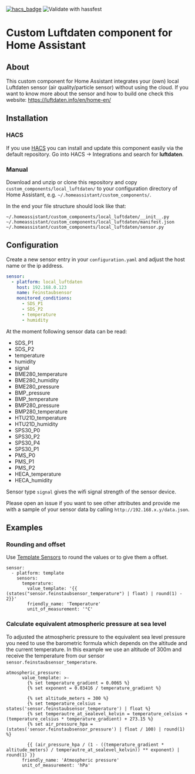 [![hacs_badge](https://img.shields.io/badge/HACS-Default-orange.svg)](https://github.com/custom-components/hacs)
![Validate with hassfest](https://github.com/lichtteil/local_luftdaten/workflows/Validate%20with%20hassfest/badge.svg)


# Custom Luftdaten component for Home Assistant

## About
This custom component for Home Assistant integrates your (own) local Luftdaten sensor (air quality/particle sensor) without using the cloud. If you want to know more about the sensor and how to build one check this website: https://luftdaten.info/en/home-en/

## Installation
### HACS
If you use [HACS](https://hacs.xyz/) you can install and update this component easily via the default repository. Go into HACS -> Integrations and search for **luftdaten**.

### Manual
Download and unzip or clone this repository and copy `custom_components/local_luftdaten/` to your configuration directory of Home Assistant, e.g. `~/.homeassistant/custom_components/`.

In the end your file structure should look like that:
```
~/.homeassistant/custom_components/local_luftdaten/__init__.py
~/.homeassistant/custom_components/local_luftdaten/manifest.json
~/.homeassistant/custom_components/local_luftdaten/sensor.py
```

## Configuration
Create a new sensor entry in your `configuration.yaml` and adjust the host name or the ip address.

```yaml
sensor:
  - platform: local_luftdaten
    host: 192.168.0.123
    name: Feinstaubsensor
    monitored_conditions:
      - SDS_P1
      - SDS_P2
      - temperature
      - humidity
```

At the moment following sensor data can be read:

- SDS_P1
- SDS_P2
- temperature
- humidity
- signal
- BME280_temperature
- BME280_humidity
- BME280_pressure
- BMP_pressure
- BMP_temperature
- BMP280_pressure
- BMP280_temperature
- HTU21D_temperature
- HTU21D_humidity
- SPS30_P0
- SPS30_P2
- SPS30_P4
- SPS30_P1
- PMS_P0
- PMS_P1
- PMS_P2
- HECA_temperature
- HECA_humidity

Sensor type `signal` gives the wifi signal strength of the sensor device.

Please open an issue if you want to see other attributes and provide me with a sample of your sensor data by calling `http://192.168.x.y/data.json`.




## Examples

### Rounding and offset

Use [Template Sensors](https://www.home-assistant.io/integrations/template/) to round the values or to give them a offset.
```
sensor:
  - platform: template
    sensors:
      temperature:
        value_template: '{{ (states("sensor.feinstaubsensor_temperature") | float) | round(1) - 2}}'
        friendly_name: 'Temperature'
        unit_of_measurement: '°C'
```



### Calculate equivalent atmospheric pressure at sea level

To adjusted the atmospheric pressure to the equivalent sea level pressure you need to use the barometric formula which depends on the altitude and the current temperature.
In this example we use an altitude of 300m and receive the temperature from our sensor `sensor.feinstaubsensor_temperature`.


```
atmospheric_pressure:
      value_template: >-
        {% set temperature_gradient = 0.0065 %}
        {% set exponent = 0.03416 / temperature_gradient %}

        {% set altitude_meters = 300 %}
        {% set temperature_celsius = states('sensor.feinstaubsensor_temperature') | float %}
        {% set temperautre_at_sealevel_kelvin = temperature_celsius + (temperature_celsius * temperature_gradient) + 273.15 %}
        {% set air_pressure_hpa = (states('sensor.feinstaubsensor_pressure') | float / 100) | round(1) %}

        {{ (air_pressure_hpa / (1 - ((temperature_gradient * altitude_meters) / temperautre_at_sealevel_kelvin)) ** exponent) | round(1) }}
      friendly_name: 'Atmospheric pressure'
      unit_of_measurement: 'hPa'
```

